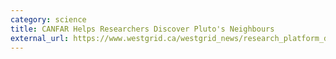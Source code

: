 ```yaml
---
category: science
title: CANFAR Helps Researchers Discover Pluto's Neighbours
external_url: https://www.westgrid.ca/westgrid_news/research_platform_developed_canfar_helps_researchers_discover_pluto’s_neighbours
---
```

